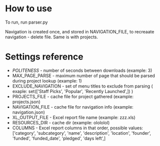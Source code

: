 # How to use

To run, run parser.py

Navigation is created once, and stored in NAVIGATION_FILE, to recreaate navigation - delete file. Same is with projects.

# Settings reference

* *POLITENESS* - number of seconds between downloads (example: 3)
* MAX_PAGE_PARSE - maximum number of page that should be parsed during project lookup (example: 1)
* EXCLUDE_NAVIGATION - set of menu titles to exclude from parsing ( exaple: set(['Staff Picks', 'Popular', 'Recently Launched',]) )
* PROJECTS_FILE - cache file for project gathered (example: projects.json)
* NAVIGATION_FILE - cache file for navigation info (example: navigation.json)
* XL_OUTPUT_FILE - Excel report file name (example: zzz.xls)
* RESOURCES_DIR - cache dir (example: olololol)
* COLUMNS - Excel report columns in that order, possible values:
                    ['category', 'subcategory', 'name', 'description', 'location', 'founder',
                    'funded', 'funded_date', 'pledged', 'days left',]
